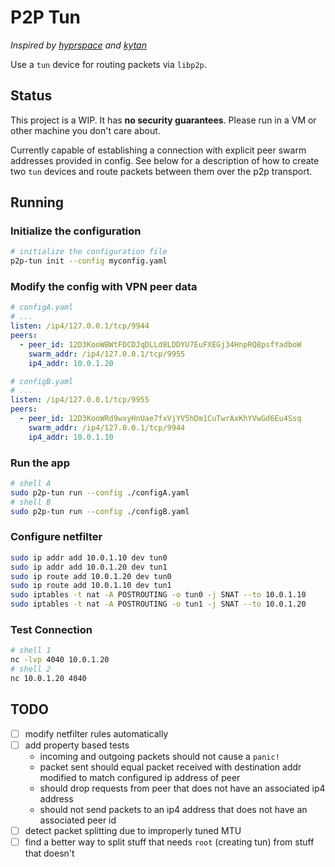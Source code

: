 # P2P Tun

_Inspired by [hyprspace](https://github.com/hyprspace/hyprspace) and [kytan](https://github.com/changlan/kytan)_

Use a `tun` device for routing packets via `libp2p`.

## Status

This project is a WIP. It has **no security guarantees**. Please run in a VM or other machine you don't care about.

Currently capable of establishing a connection with explicit peer swarm addresses provided in config. See below for a description of how to create two `tun` devices and route packets between them over the p2p transport.

## Running

### Initialize the configuration

```sh
# initialize the configuration file
p2p-tun init --config myconfig.yaml
```

### Modify the config with VPN peer data

```yaml
# configA.yaml
# ...
listen: /ip4/127.0.0.1/tcp/9944
peers:
  - peer_id: 12D3KooWBWtFDCDJqDLLd8LDDYU7EuFXEGj34HnpRQ8psfYadboW
    swarm_addr: /ip4/127.0.0.1/tcp/9955
    ip4_addr: 10.0.1.20

# configB.yaml
# ...
listen: /ip4/127.0.0.1/tcp/9955
peers:
  - peer_id: 12D3KooWRd9wxyHnUae7fxVjYV5hDm1CuTwrAxKhYVwGd6Eu4Ssq
    swarm_addr: /ip4/127.0.0.1/tcp/9944
    ip4_addr: 10.0.1.10
```

### Run the app

```sh
# shell A
sudo p2p-tun run --config ./configA.yaml
# shell B
sudo p2p-tun run --config ./configB.yaml
```

### Configure netfilter

```sh
sudo ip addr add 10.0.1.10 dev tun0
sudo ip addr add 10.0.1.20 dev tun1
sudo ip route add 10.0.1.20 dev tun0
sudo ip route add 10.0.1.10 dev tun1
sudo iptables -t nat -A POSTROUTING -o tun0 -j SNAT --to 10.0.1.10
sudo iptables -t nat -A POSTROUTING -o tun1 -j SNAT --to 10.0.1.20
```

### Test Connection

```sh
# shell 1
nc -lvp 4040 10.0.1.20
# shell 2
nc 10.0.1.20 4040
```

## TODO

- [ ] modify netfilter rules automatically
- [ ] add property based tests
    - incoming and outgoing packets should not cause a `panic!`
    - packet sent should equal packet received with destination addr modified to match configured ip address of peer
    - should drop requests from peer that does not have an associated ip4 address
    - should not send packets to an ip4 address that does not have an associated peer id
- [ ] detect packet splitting due to improperly tuned MTU
- [ ] find a better way to split stuff that needs `root` (creating tun) from stuff that doesn't
